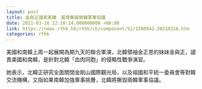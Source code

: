 ```yaml
---
layout: post
title: 金與正譴責美韓　威脅撕毀兩韓軍事協議
date: 2021-03-16 22:10:14.000000000 +08:00
link: https://news.rthk.hk/rthk/ch/component/k2/1580942-20210316.htm
categories: rthk
---
```


美國和南韓上周一起展開為期九天的聯合軍演，北韓領袖金正恩的妹妹金與正，譴責美國和南韓，是針對北韓「血肉同胞」的侵略性戰爭演習。

她表示，北韓正研究全面關閉金剛山國際觀光局，以及祖國和平統一委員會等對韓交流機構，又指如果南韓加強軍事挑釁，北韓將撕毀兩韓軍事協議。
